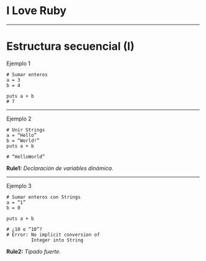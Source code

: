 

# I Love Ruby

---

# Estructura secuencial (I)

Ejemplo 1

```
# Sumar enteros
a = 3
b = 4

puts a + b
# 7
```

---

Ejemplo 2

```
# Unir Strings
a = “Hello”
b = “World!”
puts a + b

# “HelloWorld”
```

**Rule1:** _Declaración de variables dinámica._

---

Ejemplo 3

```
# Sumar enteros con Strings
a = “1”
b = 0

puts a + b

# ¿10 o “10”?
# Error: No implicit conversion of
         Integer into String
```

**Rule2:** _Tipado fuerte._
